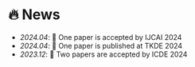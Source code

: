 # 🔥 News
- *2024.04*: 🎉 One paper is accepted by IJCAI 2024
- *2024.04*: 🎉 One paper is published at TKDE 2024
- *2023.12*: 🎉 Two papers are accepted by ICDE 2024

